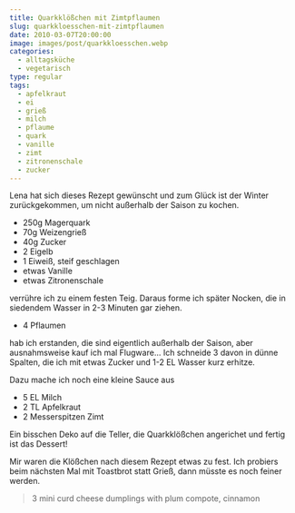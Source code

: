 ```yaml
---
title: Quarkklößchen mit Zimtpflaumen
slug: quarkkloesschen-mit-zimtpflaumen
date: 2010-03-07T20:00:00
image: images/post/quarkkloesschen.webp
categories: 
  - alltagsküche
  - vegetarisch
type: regular
tags: 
  - apfelkraut
  - ei
  - grieß
  - milch
  - pflaume
  - quark
  - vanille
  - zimt
  - zitronenschale
  - zucker
---
```


Lena hat sich dieses Rezept gewünscht und zum Glück ist der Winter zurückgekommen, um nicht außerhalb der Saison zu kochen.

* 250g Magerquark 
* 70g Weizengrieß 
* 40g Zucker 
* 2 Eigelb 
* 1 Eiweiß, steif geschlagen 
* etwas Vanille 
* etwas Zitronenschale

verrühre ich zu einem festen Teig. Daraus forme ich später Nocken, die in siedendem Wasser in 2-3 Minuten gar ziehen.

* 4 Pflaumen

hab ich erstanden, die sind eigentlich außerhalb der Saison, aber ausnahmsweise kauf ich mal Flugware... Ich schneide 3 davon in dünne Spalten, die ich mit etwas Zucker und 1-2 EL Wasser kurz erhitze.

Dazu mache ich noch eine kleine Sauce aus

* 5 EL Milch 
* 2 TL Apfelkraut 
* 2 Messerspitzen Zimt

Ein bisschen Deko auf die Teller, die Quarkklößchen angerichet und fertig ist das Dessert!

Mir waren die Klößchen nach diesem Rezept etwas zu fest. Ich probiers beim nächsten Mal mit Toastbrot statt Grieß, dann müsste es noch feiner werden.

> 3 mini curd cheese dumplings with plum compote, cinnamon